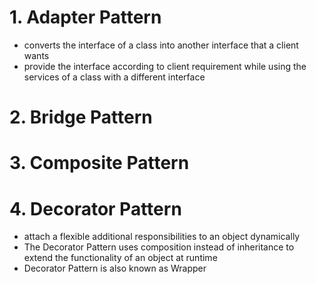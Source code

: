 # 1. Adapter Pattern
* converts the interface of a class into another interface that a client wants
* provide the interface according to client requirement while using the services of a class with a different interface

# 2. Bridge Pattern

# 3. Composite Pattern

# 4. Decorator Pattern

* attach a flexible additional responsibilities to an object dynamically
* The Decorator Pattern uses composition instead of inheritance to extend the functionality of an object at runtime
* Decorator Pattern is also known as Wrapper
